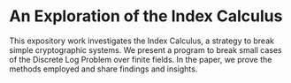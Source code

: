 # An Exploration of the Index Calculus
This expository work investigates the Index Calculus, a strategy to break simple cryptographic systems. We present a program to break small cases of the Discrete Log Problem over finite fields. In the paper, we prove the methods employed and share findings and insights.
